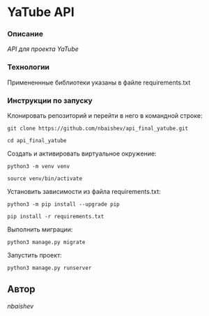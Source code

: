 # YaTube API
### Описание
*API для проекта YaTube*
### Технологии
Примененнные библиотеки указаны в файле requirements.txt
### Инструкции по запуску

Клонировать репозиторий и перейти в него в командной строке:

```
git clone https://github.com/nbaishev/api_final_yatube.git
```

```
cd api_final_yatube
```

Cоздать и активировать виртуальное окружение:

```
python3 -m venv venv
```

```
source venv/bin/activate
```

Установить зависимости из файла requirements.txt:

```
python3 -m pip install --upgrade pip
```

```
pip install -r requirements.txt
```

Выполнить миграции:

```
python3 manage.py migrate
```

Запустить проект:

```
python3 manage.py runserver
```
## Автор
_nbaishev_